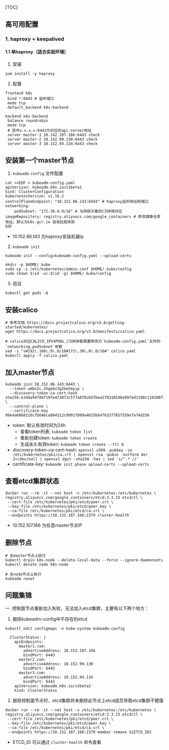 [TOC]

## 高可用配置

### 1. haproxy + keepalived

#### 1.1 单haproxy（适合实验环境）
1. 安装
```
yum install -y haproxy
```
2.  配置
```
frontend k8s
 bind *:8443 # 监听端口
 mode tcp
 default_backend k8s-backend

backend k8s-backend
 balance roundrobin
 mode tcp
 # 其中x.x.x.x:6443为对应的api-server地址
 server master-1 10.142.107.166:6443 check
 server master-2 10.142.99.130:6443 check
 server master-3 10.152.94.134:6443 check
```

## 安装第一个master节点

1. `kubeadm-config` 文件配置
```
cat <<EOF > kubeadm-config.yaml
apiVersion: kubeadm.k8s.io/v1beta1
kind: ClusterConfiguration
kubernetesVersion: v1.16.2
controlPlaneEndpoint: "10.152.86.143:8443" # haproxy监听地址和端口
networking:
    podSubnet: "172.30.0.0/16" # 与网络方案的CIDR相对应
imageRepository: registry.aliyuncs.com/google_containers # 修改镜像仓库地址，默认为k8s.gcr.io 容易拉取失败
EOF
```
+ 10.152.86.143 为haproxy安装机器ip

2.  `kubeadm init`
```
kubeadm init --config=kubeadm-config.yaml --upload-certs

mkdir -p $HOME/.kube
sudo cp -i /etc/kubernetes/admin.conf $HOME/.kube/config
sudo chown $(id -u):$(id -g) $HOME/.kube/config
```

3. 验证

```
kubectl get pods -A
```

## 安装calico
```
# 参考文档 https://docs.projectcalico.org/v3.8/getting-started/kubernetes/
wget https://docs.projectcalico.org/v3.8/manifests/calico.yaml

# calico对应CALICO_IPV4POOL_CIDR参数需要修改为`kubeadm-config.yaml`文件的`networking.podSubnet`参数
sed -i "s#192\.168\.0\.0/16#172\.30\.0\.0/16#" calico.yaml
kubectl apply -f calico.yaml
```

## 加入master节点
```
kubeadm join 10.152.86.143:8443 \
  --token umbx2c.2hge6z3g2behmyip \
  --discovery-token-ca-cert-hash sha256:e3d4a94f04719fe473873c577a8f8c65fbee270318548a997ed1190c110398f3 \
  --control-plane \
  --certificate-key 99e4a60b0210cfb646ca894312c9991f809a4815b64763377857559efa74d156
```

+ token: 默认有效时间为24h
  * 查看token列表: `kubeadm token list`
  * 重新创建token: `kubeadm token create`
  * 生成永久有效token: `kubeadm token create --ttl 0`
+ discovery-token-ca-cert-hash: 
  `openssl x509 -pubkey -in /etc/kubernetes/pki/ca.crt | openssl rsa -pubin -outform der 2>/dev/null | openssl dgst -sha256 -hex | sed 's/^.* //'`
+ certificate-key: 
  `kubeadm init phase upload-certs --upload-certs`
  
## 查看etcd集群状态
```
docker run --rm -it --net host -v /etc/kubernetes:/etc/kubernetes \
registry.aliyuncs.com/google_containers/etcd:3.3.15 etcdctl \
 --cert-file /etc/kubernetes/pki/etcd/peer.crt \
 --key-file /etc/kubernetes/pki/etcd/peer.key \
 --ca-file /etc/kubernetes/pki/etcd/ca.crt \
 --endpoints https://10.152.107.166:2379 cluster-health
```
+ 10.152.107.166 为任意master节点IP

## 删除节点
```
# 在master节点上执行
kubectl drain k8s-node --delete-local-data --force --ignore-daemonsets
kubectl delete node k8s-node

# 在node节点上执行
kubeadm reset
```

## 问题集锦
一.  控制面节点重新加入失败，无法加入etcd集群，主要有以下两个地方：
1. 删除kubeadm-config中不存在的etcd
```
kubectl edit configmaps -n kube-system kubeadm-config
```
```
  ClusterStatus: |
    apiEndpoints:
      master1.com:
        advertiseAddress: 10.152.107.166
        bindPort: 6443
      master2.com:
        advertiseAddress: 10.152.99.130
        bindPort: 6443
      master3.com:
        advertiseAddress: 10.152.94.134
        bindPort: 6443
    apiVersion: kubeadm.k8s.io/v1beta2
    kind: ClusterStatus
```

2. 删除控制面节点时，etcd集群并未删除此节点上etcd成员导致etcd集群不健康
```
docker run --rm -it --net host -v /etc/kubernetes:/etc/kubernetes \
registry.aliyuncs.com/google_containers/etcd:3.3.15 etcdctl \
 --cert-file /etc/kubernetes/pki/etcd/peer.crt \
 --key-file /etc/kubernetes/pki/etcd/peer.key \
 --ca-file /etc/kubernetes/pki/etcd/ca.crt \
 --endpoints https://10.152.107.166:2379 member remove ${ETCD_ID}
```

+ ETCD_ID 可以通过 `cluster-health` 命令查看